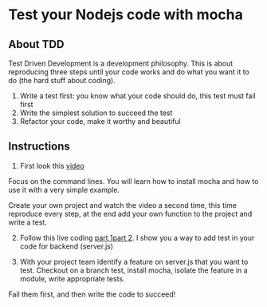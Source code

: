 # Test your Nodejs code with mocha

## About TDD

Test Driven Development is a development philosophy.
This is about reproducing three steps until your code works and do what you want it to do (the hard stuff about coding).

1. Write a test first: you know what your code should do, this test must fail first
2. Write the simplest solution to succeed the test
3. Refactor your code, make it worthy and beautiful

## Instructions

1. First look this [video](https://www.youtube.com/watch?v=MLTRHc5dk6s)

Focus on the command lines. You will learn how to install mocha and how to use it with a very simple example.

Create your own project and watch the video a second time, this time reproduce every step, at the end add your own function to the project and write a test.

 2. Follow this live coding [part 1](https://youtu.be/JF_t7P3UAso)[part 2](https://youtu.be/LbdeVTmHQgw). I show you a way to add test in your code for backend (server.js)

 3. With your project team identify a feature on server.js that you want to test. Checkout on a branch test, install mocha, isolate the feature in a module, write appropriate tests.

 Fail them first, and then write the code to succeed!
